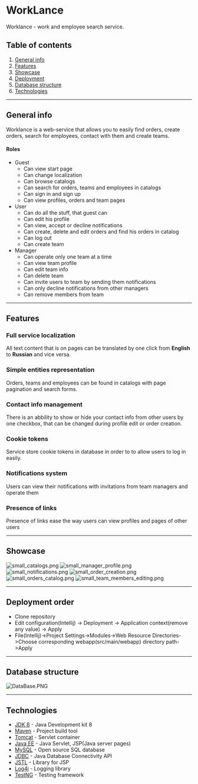# WorkLance
Worklance - work and employee search service. 

## Table of contents
1. [General info](#General-info)
2. [Features](#Features)
3. [Showcase](#Showcase)
4. [Deployment](#Deployment-order)
5. [Database structure](#Database-structure)
6. [Technologies](#Technologies)
___
## General info
Worklance is a web-service that allows you to easily find orders, create orders, search for employees, contact with them and create teams.

#### Roles
- Guest
  - Can view start page
  - Can change localization
  - Can browse catalogs
  - Can search for orders, teams and employees in catalogs
  - Can sign in and sign up
  - Can view profiles, orders and team pages
- User 
  - Can do all the stuff, that guest can
  - Can edit his profile
  - Can view, accept or decline notifications
  - Can create, delete and edit orders and find his orders in catalog
  - Can log out
  - Can create team
- Manager
  - Can operate only one team at a time
  - Can view team profile
  - Can edit team info
  - Can delete team
  - Can invite users to team by sending them notifications
  - Can only decline notifications from other managers
  - Can remove members from team
___
## Features
### Full service localization
All text content that is on pages can be translated by one click 
from **English** to **Russian** and vice versa.

### Simple entities representation
Orders, teams and employees can be found in catalogs with page 
pagination and search forms.

### Contact info management
There is an abbility to show or hide your contact info from 
other users by one checkbox, that can be changed during profile edit
or order creation.

### Cookie tokens
Service store cookie tokens in database in order to to allow users
to log in easily.

### Notifications system
Users can view their notifications with invitations from team managers
and operate them

### Presence of links
Presence of links ease the way users can view profiles 
and pages of other users
___
## Showcase
![small_catalogs.png](pages/small_catalogs.png)
![small_manager_profile.png](pages/small_manager_profile.png)
![small_notifications.png](pages/small_notifications.png)
![small_order_creation.png](pages/small_order_creation.png)
![small_orders_catalog.png](pages/small_orders_catalog.png)
![small_team_members_editing.png](pages/small_team_members_editing.png)

___
## Deployment order
  - Clone repository
  - Edit configuration(Intellij) -> Deployment -> Application context(remove any value) -> Apply
  - File(Intellij)->Project Settings->Modules->Web Resource Directories->Choose corresponding webapp(src/main/webapp) directory path->Apply 
  

___
## Database structure
![DataBase.PNG](sql/DataBase.PNG)
___
## Technologies
- [JDK 8](https://www.oracle.com/java/technologies/javase/javase-jdk8-downloads.html) - Java Development kit 8
- [Maven](https://maven.apache.org/) - Project build tool
- [Tomcat](http://tomcat.apache.org/) - Servlet container
- [Java EE](https://www.oracle.com/java/technologies/java-ee-glance.html) - Java Servlet, JSP(Java server pages)
- [MySQL](https://www.mysql.com/) - Open source SQL database
- [JDBC](https://docs.oracle.com/javase/8/docs/technotes/guides/jdbc/) - Java Database Connectivity API
- [JSTL](https://docs.oracle.com/javaee/5/tutorial/doc/bnake.html) - Library for JSP
- [Log4j](https://logging.apache.org/log4j/2.x/) - Logging library
- [TestNG](https://testng.org/doc/) - Testing framework

